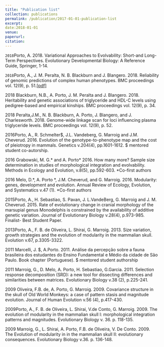 ```yaml
---
title: "Publication list"
collection: publications
permalink: /publication/2017-01-01-publication-list
excerpt:
date:2018-01-01
venue:
paperurl:
citation:
---
```


`2018`Porto, A. 2018. Variational Approaches to Evolvability: Short-and Long-Term Perspectives. Evolutionary Developmental Biology: A Reference Guide, Springer, 1-14.

`2018`Porto, A., J. M. Peralta, N. B. Blackburn and J. Blangero. 2018. Reliability of genomic predictions of complex human phenotypes. BMC proceedings vol. 12(9), p. 51.[[pdf]](https://bmcproc.biomedcentral.com/articles/10.1186/s12919-018-0138-5)

2018 Blackburn, N.B., A. Porto, J. M. Peralta and J. Blangero. 2018. Heritability and genetic associations of triglyceride and HDL-C levels using pedigree-based and empirical kinships. BMC proceedings vol. 12(9), p. 34.

2018 Peralta,J.M., N. B. Blackburn, A. Porto, J. Blangero, and J. Charlesworth. 2018. Genome-wide linkage scan for loci influencing plasma triglyceride levels. BMC proceedings vol. 12(9), p. 52.

2016Porto, A., R. Schmelter$, J.L. Vandeberg, G. Marroig and J.M. Cheverud. 2016. Evolution of the genotype-to-phenotype map and the cost of pleiotropy in mammals. Genetics v.204(4), pp.1601-1612. $ mentored student co-autorship.

2016 Grabowski, M. G.* and A. Porto* 2016. How many more? Sample size determination in studies of morphological integration and evolvability. Methods in Ecology and Evolution, v.8(5), pp.592-603. *Co-first authors

2016 Melo, D.*, A. Porto *, J.M. Cheverud, and G. Marroig. 2016. Modularity: genes, development and evolution. Annual Review of Ecology, Evolution, and Systematics v.47 (1). *Co-first authors

2015Porto, A., H. Sebastiao, S. Pavan, J. L.VandeBerg, G. Marroig and J. M. Cheverud. 2015. Rate of evolutionary change in cranial morphology of the marsupial genus Monodelphis is constrained by the availability of additive genetic variation. Journal of Evolutionary Biology v.28(4), p.973-985. Finalist- Best Student Paper.

2013Porto, A., F. B. de Oliveira, L. Shirai, G. Marroig. 2013. Size variation, growth strategies and the evolution of modularity in the mammalian skull. Evolution v.67, p.3305-3322.

2011 Marcelli, J. $, A.Porto. 2011. Análise da percepção sobre a fauna brasileira dos estudantes do Ensino Fundamental e Médio da cidade de São Paulo. Book chapter (Portuguese). $ mentored student authorship

2011 Marroig, G., D. Melo, A. Porto, H. Sebastiao, G.Garcia. 2011. Selection response decomposition (SRD): a new tool for dissecting differences and similarities between matrices. Evolutionary Biology v.38 (2), p.225-241.

2009 Oliveira, F.B. de, A. Porto, G. Marroig. 2009. Covariance structure in the skull of Old World Monkeys: a case of pattern stasis and magnitude evolution. Journal of Human Evolution v.56 (4), p.417-430.

2009Porto, A., F. B. de Oliveira, L. Shirai, V.de Conto, G. Marroig. 2009. The evolution of modularity in the mammalian skull I: morphological integration patterns and magnitudes. Evolutionary Biology v. 36. p. 118-135.

2009 Marroig, G., L. Shirai, A. Porto, F.B. de Oliveira, V. De Conto. 2009. The Evolution of modularity in in the mammalian skull II: evolutionary consequences. Evolutionary Biology v.36. p. 136-148.
